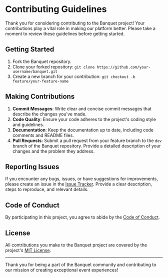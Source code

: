 # Contributing Guidelines

Thank you for considering contributing to the Banquet project! Your contributions play a vital role in making our platform better. Please take a moment to review these guidelines before getting started.

## Getting Started

1. Fork the Banquet repository.
2. Clone your forked repository: `git clone https://github.com/your-username/banquet.git`
3. Create a new branch for your contribution: `git checkout -b feature/your-feature-name`

## Making Contributions

1. **Commit Messages**: Write clear and concise commit messages that describe the changes you've made.
2. **Code Quality**: Ensure your code adheres to the project's coding style and guidelines.
3. **Documentation**: Keep the documentation up to date, including code comments and README files.
4. **Pull Requests**: Submit a pull request from your feature branch to the `dev` branch of the Banquet repository. Provide a detailed description of your changes and the problem they address.

## Reporting Issues

If you encounter any bugs, issues, or have suggestions for improvements, please create an issue in the [Issue Tracker](https://github.com/listentothefrog/banquet/issues). Provide a clear description, steps to reproduce, and relevant details.

## Code of Conduct

By participating in this project, you agree to abide by the [Code of Conduct](CODE_OF_CONDUCT.md).

## License

All contributions you make to the Banquet project are covered by the project's [MIT License](LICENSE).

---

Thank you for being a part of the Banquet community and contributing to our mission of creating exceptional event experiences!
